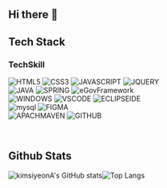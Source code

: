 ## Hi there 👋

## Tech Stack

### TechSkill
![HTML5](https://img.shields.io/badge/HTML5-E34F26?style=for-the-badge&logo=html5&logoColor=white) ![CSS3](https://img.shields.io/badge/CSS3-239120?&style=for-the-badge&logo=css3&logoColor=white) ![JAVASCRIPT](https://img.shields.io/badge/JavaScript-F7DF1E?style=for-the-badge&logo=JavaScript&logoColor=white) ![JQUERY](https://img.shields.io/badge/jQuery-0769AD?style=for-the-badge&logo=jquery&logoColor=white)
<br/>
![JAVA](https://img.shields.io/badge/Java-ED8B00?style=for-the-badge&logo=openjdk&logoColor=white) ![SPRING](https://img.shields.io/badge/Spring-6DB33F?style=for-the-badge&logo=spring&logoColor=white) ![eGovFramework](https://img.shields.io/badge/eGovFramework-00599C?logo=spring&logoColor=white)
<br/>
![WINDOWS](https://img.shields.io/badge/Windows-0078D6?style=for-the-badge&logo=windows&logoColor=white) ![VSCODE](https://camo.githubusercontent.com/dc2ea3cfd3c6c58a97171bbd6e78b0b983a6cf4a7f9c3e223b5126f2feaac9b8/68747470733a2f2f696d672e736869656c64732e696f2f62616467652f56535f436f64652d3030374143433f7374796c653d666f722d7468652d6261646765266c6f676f3d76697375616c2d73747564696f2d636f6465266c6f676f436f6c6f723d7768697465) ![ECLIPSEIDE](https://img.shields.io/badge/eclipseide-2C2255?style=for-the-badge&logo=eclipseide&logoColor=white)
<br/>
![mysql](https://img.shields.io/badge/mysql-4479A1?style=for-the-badge&logo=mysql&logoColor=white)
![FIGMA](https://img.shields.io/badge/figma-F24E1E?style=for-the-badge&logo=figma&logoColor=white)
<br/>
![APACHMAVEN](https://img.shields.io/badge/apachemaven-C71A36?style=for-the-badge&logo=apachemaven&logoColor=white)
![GITHUB](https://img.shields.io/badge/github-181717?style=for-the-badge&logo=github&logoColor=white)


<br/>
  
## Github Stats

![kimsiyeonA's GitHub stats](https://github-readme-stats.vercel.app/api?username=kimsiyeonA&show_icons=true&theme=radical)![Top Langs](https://github-readme-stats.vercel.app/api/top-langs/?username=kimsiyeonA&layout=compact)
